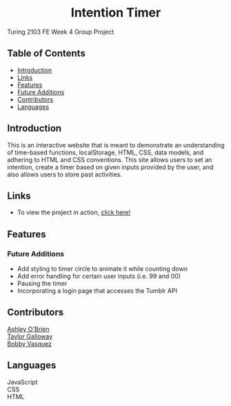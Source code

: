 <h1 align="center">Intention Timer</h1>

Turing 2103 FE Week 4 Group Project
## Table of Contents
* [Introduction](#introduction)
* [Links](#Links)
* [Features](#Features)
* [Future Additions](#Future-Additions)
* [Contributors](#Contributors)
* [Languages](#Languages)

## Introduction
This is an interactive website that is meant to demonstrate an understanding of time-based functions, localStorage, HTML, CSS, data models, and adhering to HTML and CSS conventions. This site allows users to set an intention, create a timer based on given inputs provided by the user, and also allows users to store past activities.  

## Links  
- To view the project in action, [click here!](https://hoomberto.github.io/intention-timer/)

## Features

### Future Additions
- Add styling to timer circle to animate it while counting down
- Add error handling for certain user inputs (i.e. 99 and 00)
- Pausing the timer
- Incorporating a login page that accesses the Tumblr API 

## Contributors
[Ashley O'Brien](https://github.com/AshleyOh-bit)<br>
[Taylor Galloway](https://github.com/tylrs)<br>
[Bobby Vasquez](https://github.com/hoomberto/)

## Languages
JavaScript  
CSS  
HTML 
